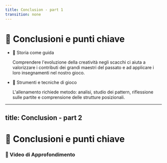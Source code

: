 ```yaml
---
title: Conclusion - part 1
transition: none
---
```


# 🔑 Conclusioni e punti chiave

<div class="mt-6 text-left">
  <div class="grid grid-cols-2 gap-6">
    <div>
      <ul class="space-y-4">
        <li>
          <span class="font-semibold">📜 Storia come guida</span>
          <p class="mt-1 text-sm text-gray-500">
            Comprendere l'evoluzione della creatività negli scacchi ci aiuta a valorizzare i contributi dei grandi maestri del passato e ad applicare i loro insegnamenti nel nostro gioco.
          </p>
        </li>
      </ul>
    </div>
    <div>
      <ul class="space-y-4">
        <li>
          <span class="font-semibold">🧠 Strumenti e tecniche di gioco</span>
          <p class="mt-1 text-sm text-gray-500">
            L'allenamento richiede metodo: analisi, studio dei pattern, riflessione sulle partite e comprensione delle strutture posizionali.
          </p>
        </li>
      </ul>
    </div>
  </div>
</div>

<Footer />

---
title: Conclusion - part 2
---

# 🔑 Conclusioni e punti chiave

<div class="mt-6">
  <h3 class="text-lg font-semibold text-gray-800 dark:text-white">🎥 Video di Approfondimento</h3>
  <div class="grid grid-cols-2 gap-4 items-center justify-items-center mt-12">
    <Youtube id="eC1BAcOzHyY" class="w-full aspect-video rounded-lg shadow-md" />
    <Youtube id="5eW6Eagr9XA?start=108" class="w-full aspect-video rounded-lg shadow-md" />
  </div>
</div>

<Footer />
